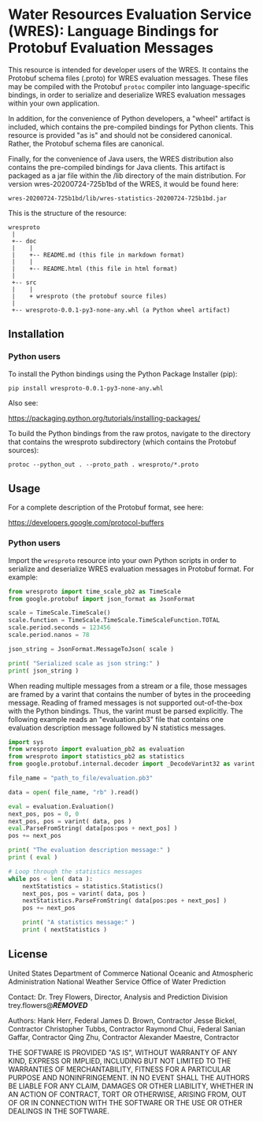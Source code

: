# Water Resources Evaluation Service (WRES): Language Bindings for Protobuf Evaluation Messages

This resource is intended for developer users of the WRES. It contains the 
Protobuf schema files (.proto) for WRES evaluation messages. These files may be 
compiled with the Protobuf ```protoc``` compiler into language-specific bindings, 
in order to serialize and deserialize WRES evaluation messages within your own 
application.

In addition, for the convenience of Python developers, a "wheel" artifact is 
included, which contains the pre-compiled bindings for Python clients. This 
resource is provided "as is" and should not be considered canonical. Rather, the 
Protobuf schema files are canonical.

Finally, for the convenience of Java users, the WRES distribution also contains 
the pre-compiled bindings for Java clients. This artifact is packaged as a jar 
file within the /lib directory of the main distribution. For version 
wres-20200724-725b1bd of the WRES, it would be found here:

```
wres-20200724-725b1bd/lib/wres-statistics-20200724-725b1bd.jar
```

This is the structure of the resource:

```
wresproto
 |
 +-- doc
 |    |
 |    +-- README.md (this file in markdown format)
 |    |
 |    +-- README.html (this file in html format)
 |
 +-- src
 |    |
 |    + wresproto (the protobuf source files)
 |
 +-- wresproto-0.0.1-py3-none-any.whl (a Python wheel artifact)
```

## Installation

### Python users

To install the Python bindings using the Python Package Installer (pip):

```
pip install wresproto-0.0.1-py3-none-any.whl
```
Also see:

https://packaging.python.org/tutorials/installing-packages/

To build the Python bindings from the raw protos, navigate to the directory
that contains the wresproto subdirectory (which contains the Protobuf sources):

```
protoc --python_out . --proto_path . wresproto/*.proto
```

## Usage

For a complete description of the Protobuf format, see here:

https://developers.google.com/protocol-buffers

### Python users

Import the ```wresproto``` resource into your own Python scripts in order to 
serialize and deserialize WRES evaluation messages in Protobuf format. For 
example:

```python
from wresproto import time_scale_pb2 as TimeScale
from google.protobuf import json_format as JsonFormat

scale = TimeScale.TimeScale()
scale.function = TimeScale.TimeScale.TimeScaleFunction.TOTAL
scale.period.seconds = 123456
scale.period.nanos = 78

json_string = JsonFormat.MessageToJson( scale )

print( "Serialized scale as json string:" )
print( json_string )
```

When reading multiple messages from a stream or a file, those messages are 
framed by a varint that contains the number of bytes in the proceeding message.
Reading of framed messages is not supported out-of-the-box with the Python
bindings. Thus, the varint must be parsed explicitly. The following example
reads an "evaluation.pb3" file that contains one evaluation description 
message followed by N statistics messages.

```python
import sys
from wresproto import evaluation_pb2 as evaluation
from wresproto import statistics_pb2 as statistics
from google.protobuf.internal.decoder import _DecodeVarint32 as varint

file_name = "path_to_file/evaluation.pb3" 

data = open( file_name, "rb" ).read()

eval = evaluation.Evaluation()                   
next_pos, pos = 0, 0
next_pos, pos = varint( data, pos )
eval.ParseFromString( data[pos:pos + next_pos] )
pos += next_pos                      

print( "The evaluation description message:" )
print ( eval )

# Loop through the statistics messages
while pos < len( data ):
    nextStatistics = statistics.Statistics()                    
    next_pos, pos = varint( data, pos )
    nextStatistics.ParseFromString( data[pos:pos + next_pos] )
    pos += next_pos

    print( "A statistics message:" )
    print ( nextStatistics ) 
```

## License

United States Department of Commerce
National Oceanic and Atmospheric Administration
National Weather Service
Office of Water Prediction

Contact: Dr. Trey Flowers, Director, Analysis and Prediction Division
trey.flowers@***REMOVED***

Authors:
Hank Herr, Federal
James D. Brown, Contractor
Jesse Bickel, Contractor
Christopher Tubbs, Contractor
Raymond Chui, Federal
Sanian Gaffar, Contractor
Qing Zhu, Contractor
Alexander Maestre, Contractor

THE SOFTWARE IS PROVIDED "AS IS", WITHOUT WARRANTY OF ANY KIND, EXPRESS OR 
IMPLIED, INCLUDING BUT NOT LIMITED TO THE WARRANTIES OF MERCHANTABILITY, FITNESS 
FOR A PARTICULAR PURPOSE AND NONINFRINGEMENT. IN NO EVENT SHALL THE AUTHORS BE 
LIABLE FOR ANY CLAIM, DAMAGES OR OTHER LIABILITY, WHETHER IN AN ACTION OF 
CONTRACT, TORT OR OTHERWISE, ARISING FROM, OUT OF OR IN CONNECTION WITH THE 
SOFTWARE OR THE USE OR OTHER DEALINGS IN THE SOFTWARE.